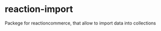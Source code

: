 reaction-import
===============

Packege for reactioncommerce, that allow to import data into collections
